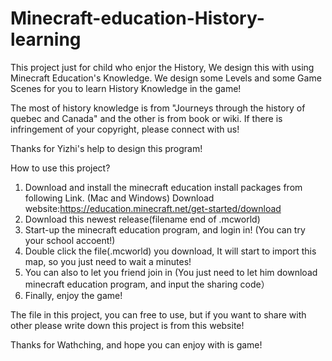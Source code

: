 # Minecraft-education-History-learning

This project just for child who enjor the History, We design this with using Minecraft Education's Knowledge. We design some Levels and some Game Scenes for you to learn History Knowledge in the game! 

The most of history knowledge is from "Journeys through the history of quebec and Canada" and the other is from book or wiki. If there is infringement of your copyright, please connect with us!

Thanks for Yizhi's help to design this program!

How to use this project?
1. Download and install the minecraft education install packages from following Link. (Mac and Windows)
Download website:https://education.minecraft.net/get-started/download
2. Download this newest release(filename end of .mcworld)
3. Start-up the minecraft education program, and login in! (You can try your school accoent!)
3. Double click the file(.mcworld) you download, It will start to import this map, so you just need to wait a minutes! 
4. You can also to let you friend join in (You just need to let him download minecraft education program, and input the sharing code）
5. Finally, enjoy the game!

The file in this project, you can free to use, but if you want to share with other please write down this project is from this website!

Thanks for Wathching, and hope you can enjoy with is game!
